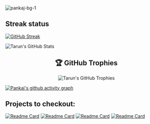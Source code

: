 
![pankaj-bg-1](https://user-images.githubusercontent.com/69034032/213911808-af41bc1f-c18a-41ab-a111-de265af5d50e.png)

## Streak status 
[![GitHub Streak](https://streak-stats.demolab.com?user=pank1999&theme=tokyonight)](https://git.io/streak-stats)
<p>
  <img src="https://github-readme-stats.vercel.app/api?username=pank1999&show_icons=true&theme=radical&bg_color=0D1117&title_color=F72585&text_color=FFFFFF&icon_color=4CC9F0" alt="Tarun's GitHub Stats" />
</p>



<h2 align="center">🏆 GitHub Trophies</h2>


<p align="center">
  <img src="https://github-profile-trophy.vercel.app/?username=pank1999&theme=radical&no-frame=true&row=1&column=7&bg_color=0D1117&title_color=F72585&text_color=FFFFFF" alt="Tarun's GitHub Trophies" />
</p>

[![Pankaj's github activity graph](https://github-readme-activity-graph.vercel.app/graph?username=pank1999&bg_color=0D1117&color=4CC9F0&line=F72585&point=FFFFFF&area=true&hide_border=true)](https://github.com/tarun2001jawla/github-readme-activity-graph)

## Projects to checkout:
[![Readme Card](https://github-readme-stats.vercel.app/api/pin/?username=pank1999&repo=E-Learning-App)](https://github.com/anuraghazra/github-readme-stats)
[![Readme Card](https://github-readme-stats.vercel.app/api/pin/?username=pank1999&repo=Myshop-E-commerce-app)](https://github.com/anuraghazra/github-readme-stats)
[![Readme Card](https://github-readme-stats.vercel.app/api/pin/?username=pank1999&repo=Terraform-web-server)](https://github.com/anuraghazra/github-readme-stats)
[![Readme Card](https://github-readme-stats.vercel.app/api/pin/?username=pank1999&repo=virtual-police-station)](https://github.com/anuraghazra/github-readme-stats)




<!---
pank1999/pank1999 is a ✨ special ✨ repository because its `README.md` (this file) appears on your GitHub profile.
You can click the Preview link to take a look at your changes.
--->
